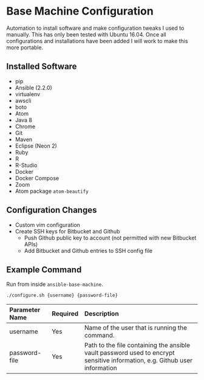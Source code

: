 # Base Machine Configuration
Automation to install software and make configuration tweaks I used to manually. This has only been tested with Ubuntu 16.04. Once all configurations and installations have been added I will work to make this more portable.

## Installed Software
* pip
* Ansible (2.2.0)
* virtualenv
* awscli
* boto
* Atom
* Java 8
* Chrome
* Git
* Maven
* Eclipse (Neon 2)
* Ruby
* R
* R-Studio
* Docker
* Docker Compose
* Zoom
* Atom package `atom-beautify`

## Configuration Changes
* Custom vim configuration
* Create SSH keys for Bitbucket and Github
  * Push Github public key to account (not permitted with new Bitbucket APIs)
  * Add Bitbucket and Github entries to SSH config file


## Example Command
Run from inside `ansible-base-machine`.
```
./configure.sh {username} {password-file}
```

|Parameter Name|Required|Description|
|:------------|:-------|:----------|
|username|Yes|Name of the user that is running the command.|
|password-file|Yes|Path to the file containing the ansible vault password used to encrypt sensitive information, e.g. Github user information|
